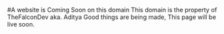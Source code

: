 #A website is Coming Soon on this domain
This domain is the property of TheFalconDev aka. Aditya
Good things are being made, This page will be live soon.
